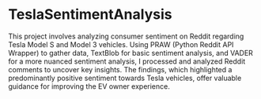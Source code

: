# TeslaSentimentAnalysis
This project involves analyzing consumer sentiment on Reddit regarding Tesla Model S and Model 3 vehicles. Using PRAW (Python Reddit API Wrapper) to gather data, TextBlob for basic sentiment analysis, and VADER for a more nuanced sentiment analysis, I processed and analyzed Reddit comments to uncover key insights. The findings, which highlighted a predominantly positive sentiment towards Tesla vehicles, offer valuable guidance for improving the EV owner experience.
